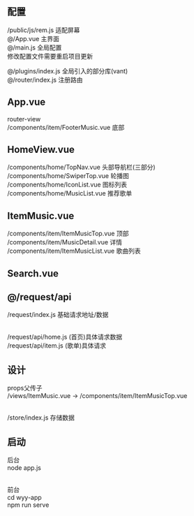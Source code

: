 ## 配置
/public/js/rem.js 适配屏幕  <br/>
@/App.vue 主界面<br/>
@/main.js 全局配置<br/>
修改配置文件需要重启项目更新<br/>

@/plugins/index.js 全局引入的部分库(vant)<br/>
@/router/index.js 注册路由<br/>

## App.vue
router-view <br/>
/components/item/FooterMusic.vue 底部 <br/>

## HomeView.vue
/components/home/TopNav.vue 头部导航栏(三部分) <br/>
/components/home/SwiperTop.vue 轮播图 <br/>
/components/home/IconList.vue 图标列表 <br/>
/components/home/MusicList.vue 推荐歌单 <br/>

## ItemMusic.vue
/components/item/ItemMusicTop.vue 顶部 <br/>
/components/item/MusicDetail.vue 详情 <br/>
/components/item/ItemMusicList.vue 歌曲列表 <br/>

## Search.vue



## @/request/api
/request/index.js 基础请求地址/数据 <br/><br/>

/request/api/home.js (首页)具体请求数据<br/>
/request/api/item.js (歌单)具体请求<br/>

## 设计
props父传子<br/>
/views/ItemMusic.vue -> /components/item/ItemMusicTop.vue<br/><br/>

/store/index.js 存储数据<br/>



## 启动

后台<br/>
	node app.js<br/><br/>

前台<br/>
	cd wyy-app<br/>
	npm run serve<br/>

